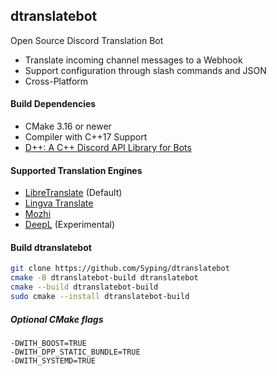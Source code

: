 ## dtranslatebot
Open Source Discord Translation Bot

- Translate incoming channel messages to a Webhook
- Support configuration through slash commands and JSON
- Cross-Platform

#### Build Dependencies
- CMake 3.16 or newer
- Compiler with C++17 Support
- [D++: A C++ Discord API Library for Bots](https://dpp.dev/)

#### Supported Translation Engines
- [LibreTranslate](https://libretranslate.com/) (Default)
- [Lingva Translate](https://lingva.ml/)
- [Mozhi](https://codeberg.org/aryak/mozhi)
- [DeepL](https://deepl.com/) (Experimental)

#### Build dtranslatebot

```bash
git clone https://github.com/Syping/dtranslatebot
cmake -B dtranslatebot-build dtranslatebot
cmake --build dtranslatebot-build
sudo cmake --install dtranslatebot-build
```

##### Optional CMake flags
`-DWITH_BOOST=TRUE`  
`-DWITH_DPP_STATIC_BUNDLE=TRUE`  
`-DWITH_SYSTEMD=TRUE`
